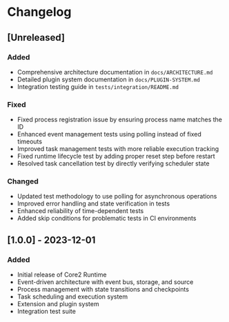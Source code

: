 # Changelog

## [Unreleased]

### Added
- Comprehensive architecture documentation in `docs/ARCHITECTURE.md`
- Detailed plugin system documentation in `docs/PLUGIN-SYSTEM.md`
- Integration testing guide in `tests/integration/README.md`

### Fixed
- Fixed process registration issue by ensuring process name matches the ID
- Enhanced event management tests using polling instead of fixed timeouts
- Improved task management tests with more reliable execution tracking
- Fixed runtime lifecycle test by adding proper reset step before restart
- Resolved task cancellation test by directly verifying scheduler state

### Changed
- Updated test methodology to use polling for asynchronous operations
- Improved error handling and state verification in tests
- Enhanced reliability of time-dependent tests
- Added skip conditions for problematic tests in CI environments

## [1.0.0] - 2023-12-01

### Added
- Initial release of Core2 Runtime
- Event-driven architecture with event bus, storage, and source
- Process management with state transitions and checkpoints
- Task scheduling and execution system
- Extension and plugin system
- Integration test suite 